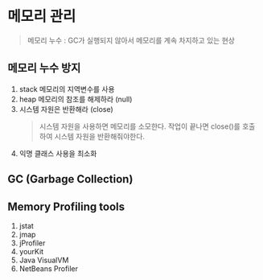 # 메모리 관리

> 메모리 누수 : GC가 실행되지 않아서 메모리를 계속 차지하고 있는 현상

## 메모리 누수 방지

1. stack 메모리의 지역변수를 사용
2. heap 메모리의 참조를 해제하라 (null)
3. 시스템 자원은 반환해라 (close)
   > 시스템 자원을 사용하면 메모리를 소모한다. 작업이 끝나면 close()를 호출하여 시스템 자원을 반환해줘야한다.
4. 익명 클래스 사용을 최소화

## GC (Garbage Collection)

## Memory Profiling tools

1. jstat
2. jmap
3. jProfiler
4. yourKit
5. Java VisualVM
6. NetBeans Profiler
